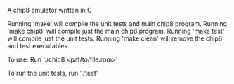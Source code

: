 A chip8 emulator written in C

Running 'make' will compile the unit tests and main chip8 program.
Running 'make chip8' will compile just the main chip8 program.
Running 'make test' will compile just the unit tests.
Running 'make clean' will remove the chip8 and test executables.

To use:
Run './chip8 <pat/to/file.rom>'

To run the unit tests, run './test'
